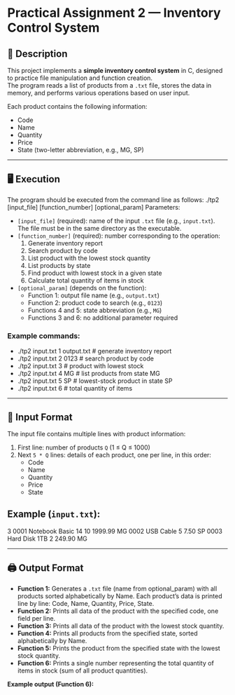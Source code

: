 # Practical Assignment 2 — Inventory Control System

## 📌 Description
This project implements a **simple inventory control system** in C, designed to practice file manipulation and function creation.  
The program reads a list of products from a `.txt` file, stores the data in memory, and performs various operations based on user input.  

Each product contains the following information:
- Code
- Name
- Quantity
- Price
- State (two-letter abbreviation, e.g., MG, SP)

---

## 🖥️ Execution
The program should be executed from the command line as follows:
./tp2 [input_file] [function_number] [optional_param]
Parameters:
- `[input_file]` (required): name of the input `.txt` file (e.g., `input.txt`). The file must be in the same directory as the executable.
- `[function_number]` (required): number corresponding to the operation:
  1. Generate inventory report
  2. Search product by code
  3. List product with the lowest stock quantity
  4. List products by state
  5. Find product with lowest stock in a given state
  6. Calculate total quantity of items in stock
- `[optional_param]` (depends on the function):
  - Function 1: output file name (e.g., `output.txt`)
  - Function 2: product code to search (e.g., `0123`)
  - Functions 4 and 5: state abbreviation (e.g., `MG`)
  - Functions 3 and 6: no additional parameter required

### Example commands:
- ./tp2 input.txt 1 output.txt # generate inventory report
- ./tp2 input.txt 2 0123 # search product by code
- ./tp2 input.txt 3 # product with lowest stock
- ./tp2 input.txt 4 MG # list products from state MG
- ./tp2 input.txt 5 SP # lowest-stock product in state SP
- ./tp2 input.txt 6 # total quantity of items


---

## 📝 Input Format
The input file contains multiple lines with product information:
1. First line: number of products `Q` (1 ≤ Q ≤ 1000)
2. Next `5 * Q` lines: details of each product, one per line, in this order:
   - Code
   - Name
   - Quantity
   - Price
   - State
## **Example (`input.txt`):**
3
0001
Notebook Basic 14
10
1999.99
MG
0002
USB Cable
5
7.50
SP
0003
Hard Disk 1TB
2
249.90
MG

---

## 🖨️ Output Format
- **Function 1:** Generates a `.txt` file (name from optional_param) with all products sorted alphabetically by Name. Each product’s data is printed line by line: Code, Name, Quantity, Price, State.  
- **Function 2:** Prints all data of the product with the specified code, one field per line.  
- **Function 3:** Prints all data of the product with the lowest stock quantity.  
- **Function 4:** Prints all products from the specified state, sorted alphabetically by Name.  
- **Function 5:** Prints the product from the specified state with the lowest stock quantity.  
- **Function 6:** Prints a single number representing the total quantity of items in stock (sum of all product quantities).  

**Example output (Function 6):**




